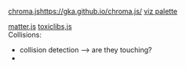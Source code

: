 [chroma.js]()https://gka.github.io/chroma.js/
[viz palette](https://www.susielu.com/data-viz/viz-palette)


[matter.js](https://brm.io/matter-js/)
[toxiclibs,js](http://haptic-data.com/toxiclibsjs)
<br>
Collisions:
- collision detection --> are they touching?
- 
